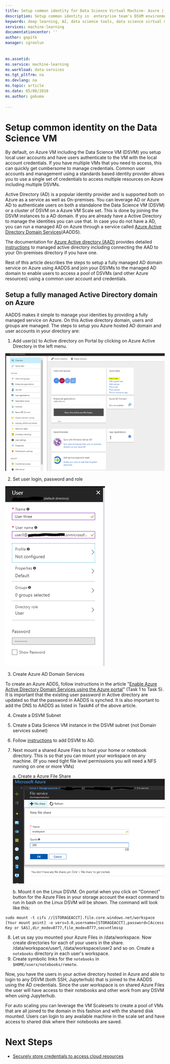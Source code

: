 ```yaml
---
title: Setup common identity for Data Science Virtual Machine- Azure | Microsoft Docs
description: Setup common identity in  enterprise team's DSVM environments.
keywords: deep learning, AI, data science tools, data science virtual machine, geospatial analytics, team data science process
services: machine-learning
documentationcenter: ''
author: gopitk
manager: cgronlun


ms.assetid: 
ms.service: machine-learning
ms.workload: data-services
ms.tgt_pltfrm: na
ms.devlang: na
ms.topic: article
ms.date: 05/08/2018
ms.author: gokuma

---
```


# Setup common identity on the Data Science VM

By default, on Azure VM including the Data Science VM (DSVM) you setup local user accounts and have users authenticate to the VM with the local account credentials. If you have multiple VMs that you need to access, this can quickly get cumbersome to manage credentials. Common user accounts and  management using a standards based identity provider allows you to use a single set of credentials to access multiple resources on Azure including multiple DSVMs. 

Active Directory (AD) is a popular identity provider and is supported both on Azure as a service as well as On-premises. You can leverage AD or Azure AD to authenticate users on both a standalone the Data Science VM (DSVM)  or a cluster of DSVM on a Azure VM Scale set. This is done by joining the DSVM instances to a AD domain. If you are already have a Active Directory to manage the identities you can use that. In case you do not have a AD, you can run a managed AD on Azure through a service called [Azure Active Directory Domain Services](https://docs.microsoft.com/azure/active-directory-domain-services/)(AADDS). 

The documentation for [Azure Active directory (AAD)](https://docs.microsoft.com/azure/active-directory/) provides detailed [instructions](https://docs.microsoft.com/azure/active-directory/choose-hybrid-identity-solution#synchronized-identity) to managed active directory including connecting the AAD to your On-premises directory if you have one. 

Rest of this article describes the steps to setup a fully managed AD domain service on Azure using AADDS and join your DSVMs to the managed AD domain to enable users to access a pool of DSVMs (and other Azure resources) using a common user account and credentials. 

##  Setup a fully managed Active Directory domain on Azure

AADDS makes it simple to manage your idenities by providing a fully managed service on Azure. On this Active directory domain, users and groups are managed.  The steps to setup you Azure hosted AD domain and user accounts in your directory are:

1. Add user(s) to Active directory on Portal by clicking on Azure Active Directory in the left menu.  

![add-user-to-ad](./media/add-user-to-ad.png)

2.	Set user login, password and role

![set-user-cred](./media/set-user-cred.png)


3.	Create Azure AD Domain Services

To create an Azure ADDS, follow instructions in the article "[Enable Azure Active Directory Domain Services using the Azure portal](https://docs.microsoft.com/azure/active-directory-domain-services/active-directory-ds-getting-started)" (Task 1 to Task 5). It is important that the existing user password in Active directory are updated so that the password in AADDS is synched. It is also important to add the DNS to AADDS as listed in Task#4 of the above article. 

4.	Create a DSVM Subnet 
5.	Create a Data Science VM instance in the DSVM subnet (not Domain services subnet)
6.	Follow [instructions](https://docs.microsoft.com/azure/active-directory-domain-services/active-directory-ds-join-ubuntu-linux-vm ) to add DSVM to AD. 

7.	Next mount a shared Azure Files to host your home or notebook directory. This is so that you can mount your workspace on any machine. (If you need tight file level permissions you will need a NFS running on one or more VMs)

    a. Create a Azure File Share
    ![create-file-share](./media/create-file-share.png)

    
    b. Mount it on the Linux DSVM. On portal when you click on “Connect” button for the Azure Files in your storage account the exact command to run in bash on the Linux DSVM will be shown. The command will look like this:

```
sudo mount -t cifs //[STORAGEACCT].file.core.windows.net/workspace [Your mount point] -o vers=3.0,username=[STORAGEACCT],password=[Access Key or SAS],dir_mode=0777,file_mode=0777,sec=ntlmssp
```
8.	Let us say you mounted your Azure Files in /data/workspace. Now create directories for each of your users in the share. /data/workspace/user1, /data/workspace/user2 and so on. Create a ```notebooks``` directory in each user's workspace. 
9. Create symbolic links for the ```notebooks``` in ```$HOME/userx/notebooks/remote```.   

Now, you have the users in your active directory hosted in Azure and able to login to any DSVM (both SSH, Jupyterhub) that is joined to the AADDS  using the AD credentials. Since the user workspace is on shared Azure Files the user will have access to their notebooks and other work from any DSVM when using Jupyterhub. 

For auto scaling you can leverage the VM Scalesets to create a pool of VMs that are all joined to the domain in this fashion and with the shared disk mounted. Users can login to any available machine in the scale set and have access to shared disk where their notebooks are saved. 

# Next Steps

* [Securely store credentials to access cloud resources](dsvm-secure-access-keys.md)



